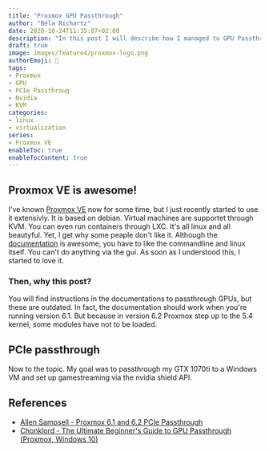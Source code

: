 ```yaml
---
title: "Proxmox GPU Passthrough"
author: "Béla Richartz"
date: 2020-10-24T11:35:07+02:00
description: "In this post I will describe how I managed to GPU Passthroug in Proxmox VE 6.2."
draft: true
image: images/feature4/proxmox-logo.png
authorEmoji: 🤖
tags:
- Proxmox
- GPU
- PCIe Passthroug
- Nvidia
- KVM
categories:
- linux
- virtualization
series:
- Proxmox VE
enableToc: true
enableTocContent: true
---
```


## Proxmox VE is awesome!

I've known [Proxmox VE](https://proxmox.com/en/proxmox-ve) now for some time, but I just recently started to use it extensivly. It is based on debian. Virtual machines are supportet through KVM. You can even run containers through LXC. It's all linux and all beautyful. Yet, I get why some peaple don't like it. Although the [documentation](https://pve.proxmox.com/pve-docs/) is awesome, you have to like the commandline and linux itself. You can't do anything via the gui. As soon as I understood this, I started to love it.

### Then, why this post?

You will find instructions in the documentations to passthrough GPUs, but these are outdated. In fact, the documentation should work when you're running version 6.1. But because in version 6.2 Proxmox step up to the 5.4 kernel, some modules have not to be loaded.

## PCIe passthrough

Now to the topic. My goal was to passthrough my GTX 1070ti to a Windows VM and set up gamestreaming via the nvidia shield API. 

## References
- [Allen Sampsell - Proxmox 6.1 and 6.2 PCIe Passthrough](https://youtu.be/_fkKIMF3HZw)
- [Chonklord - The Ultimate Beginner's Guide to GPU Passthrough (Proxmox, Windows 10)](https://www.reddit.com/r/homelab/comments/b5xpua/the_ultimate_beginners_guide_to_gpu_passthrough/)
